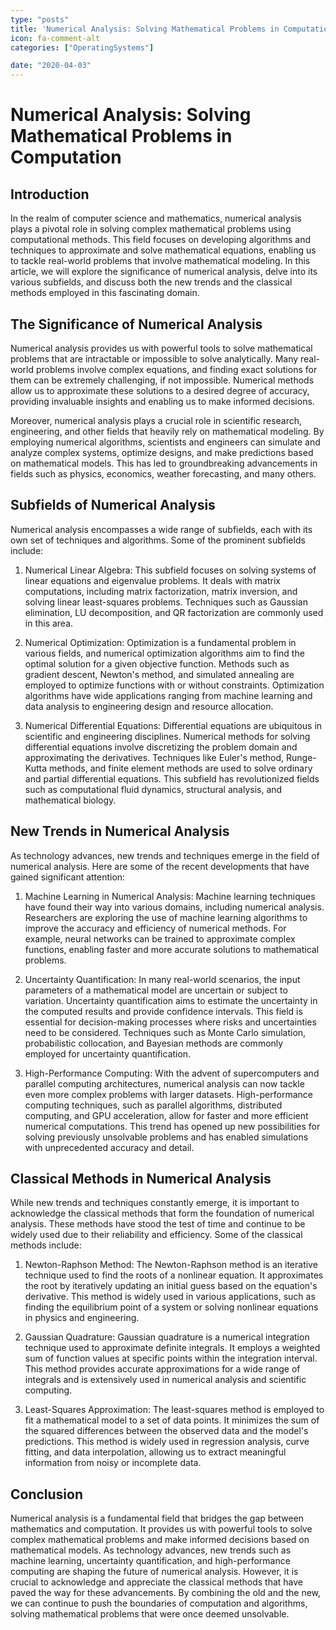 ```yaml
---
type: "posts"
title: 'Numerical Analysis: Solving Mathematical Problems in Computation'
icon: fa-comment-alt
categories: ["OperatingSystems"]

date: "2020-04-03"
---
```




# Numerical Analysis: Solving Mathematical Problems in Computation

## Introduction

In the realm of computer science and mathematics, numerical analysis plays a pivotal role in solving complex mathematical problems using computational methods. This field focuses on developing algorithms and techniques to approximate and solve mathematical equations, enabling us to tackle real-world problems that involve mathematical modeling. In this article, we will explore the significance of numerical analysis, delve into its various subfields, and discuss both the new trends and the classical methods employed in this fascinating domain.

## The Significance of Numerical Analysis

Numerical analysis provides us with powerful tools to solve mathematical problems that are intractable or impossible to solve analytically. Many real-world problems involve complex equations, and finding exact solutions for them can be extremely challenging, if not impossible. Numerical methods allow us to approximate these solutions to a desired degree of accuracy, providing invaluable insights and enabling us to make informed decisions.

Moreover, numerical analysis plays a crucial role in scientific research, engineering, and other fields that heavily rely on mathematical modeling. By employing numerical algorithms, scientists and engineers can simulate and analyze complex systems, optimize designs, and make predictions based on mathematical models. This has led to groundbreaking advancements in fields such as physics, economics, weather forecasting, and many others.

## Subfields of Numerical Analysis

Numerical analysis encompasses a wide range of subfields, each with its own set of techniques and algorithms. Some of the prominent subfields include:

1. Numerical Linear Algebra: This subfield focuses on solving systems of linear equations and eigenvalue problems. It deals with matrix computations, including matrix factorization, matrix inversion, and solving linear least-squares problems. Techniques such as Gaussian elimination, LU decomposition, and QR factorization are commonly used in this area.

2. Numerical Optimization: Optimization is a fundamental problem in various fields, and numerical optimization algorithms aim to find the optimal solution for a given objective function. Methods such as gradient descent, Newton's method, and simulated annealing are employed to optimize functions with or without constraints. Optimization algorithms have wide applications ranging from machine learning and data analysis to engineering design and resource allocation.

3. Numerical Differential Equations: Differential equations are ubiquitous in scientific and engineering disciplines. Numerical methods for solving differential equations involve discretizing the problem domain and approximating the derivatives. Techniques like Euler's method, Runge-Kutta methods, and finite element methods are used to solve ordinary and partial differential equations. This subfield has revolutionized fields such as computational fluid dynamics, structural analysis, and mathematical biology.

## New Trends in Numerical Analysis

As technology advances, new trends and techniques emerge in the field of numerical analysis. Here are some of the recent developments that have gained significant attention:

1. Machine Learning in Numerical Analysis: Machine learning techniques have found their way into various domains, including numerical analysis. Researchers are exploring the use of machine learning algorithms to improve the accuracy and efficiency of numerical methods. For example, neural networks can be trained to approximate complex functions, enabling faster and more accurate solutions to mathematical problems.

2. Uncertainty Quantification: In many real-world scenarios, the input parameters of a mathematical model are uncertain or subject to variation. Uncertainty quantification aims to estimate the uncertainty in the computed results and provide confidence intervals. This field is essential for decision-making processes where risks and uncertainties need to be considered. Techniques such as Monte Carlo simulation, probabilistic collocation, and Bayesian methods are commonly employed for uncertainty quantification.

3. High-Performance Computing: With the advent of supercomputers and parallel computing architectures, numerical analysis can now tackle even more complex problems with larger datasets. High-performance computing techniques, such as parallel algorithms, distributed computing, and GPU acceleration, allow for faster and more efficient numerical computations. This trend has opened up new possibilities for solving previously unsolvable problems and has enabled simulations with unprecedented accuracy and detail.

## Classical Methods in Numerical Analysis

While new trends and techniques constantly emerge, it is important to acknowledge the classical methods that form the foundation of numerical analysis. These methods have stood the test of time and continue to be widely used due to their reliability and efficiency. Some of the classical methods include:

1. Newton-Raphson Method: The Newton-Raphson method is an iterative technique used to find the roots of a nonlinear equation. It approximates the root by iteratively updating an initial guess based on the equation's derivative. This method is widely used in various applications, such as finding the equilibrium point of a system or solving nonlinear equations in physics and engineering.

2. Gaussian Quadrature: Gaussian quadrature is a numerical integration technique used to approximate definite integrals. It employs a weighted sum of function values at specific points within the integration interval. This method provides accurate approximations for a wide range of integrals and is extensively used in numerical analysis and scientific computing.

3. Least-Squares Approximation: The least-squares method is employed to fit a mathematical model to a set of data points. It minimizes the sum of the squared differences between the observed data and the model's predictions. This method is widely used in regression analysis, curve fitting, and data interpolation, allowing us to extract meaningful information from noisy or incomplete data.

## Conclusion

Numerical analysis is a fundamental field that bridges the gap between mathematics and computation. It provides us with powerful tools to solve complex mathematical problems and make informed decisions based on mathematical models. As technology advances, new trends such as machine learning, uncertainty quantification, and high-performance computing are shaping the future of numerical analysis. However, it is crucial to acknowledge and appreciate the classical methods that have paved the way for these advancements. By combining the old and the new, we can continue to push the boundaries of computation and algorithms, solving mathematical problems that were once deemed unsolvable.